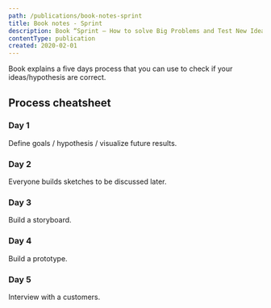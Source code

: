 ```yaml
---
path: /publications/book-notes-sprint
title: Book notes - Sprint
description: Book “Sprint — How to solve Big Problems and Test New Ideas in Just Five Days” in a nutshell  
contentType: publication
created: 2020-02-01
---
```


Book explains a five days process that you can use to check if your
ideas/hypothesis are correct.

## Process cheatsheet

### Day 1

Define goals / hypothesis / visualize future results.

### Day 2

Everyone builds sketches to be discussed later.

### Day 3

Build a storyboard.

### Day 4

Build a prototype.

### Day 5

Interview with a customers.